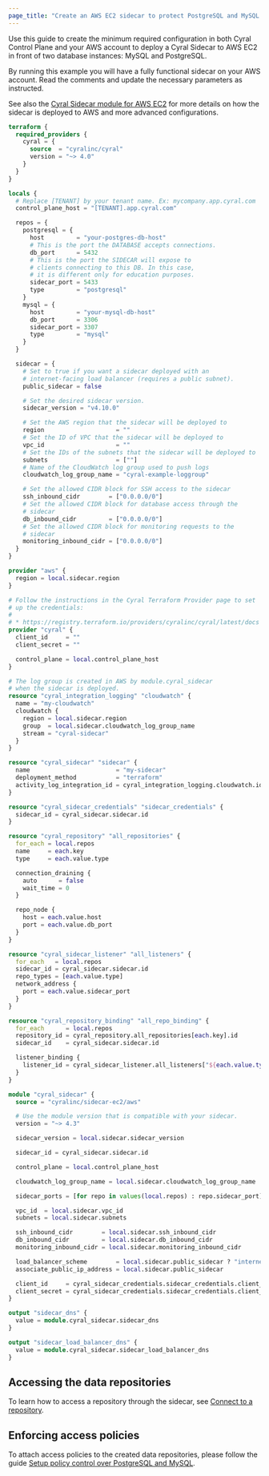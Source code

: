 ```yaml
---
page_title: "Create an AWS EC2 sidecar to protect PostgreSQL and MySQL databases"
---
```


Use this guide to create the minimum required configuration in both Cyral
Control Plane and your AWS account to deploy a Cyral Sidecar to AWS EC2 in front
of two database instances: MySQL and PostgreSQL.

By running this example you will have a fully functional sidecar on your AWS
account. Read the comments and update the necessary parameters as instructed.

See also the [Cyral Sidecar module for AWS EC2](https://registry.terraform.io/modules/cyralinc/sidecar-ec2/aws/latest)
for more details on how the sidecar is deployed to AWS and more advanced configurations.

```terraform
terraform {
  required_providers {
    cyral = {
      source  = "cyralinc/cyral"
      version = "~> 4.0"
    }
  }
}

locals {
  # Replace [TENANT] by your tenant name. Ex: mycompany.app.cyral.com
  control_plane_host = "[TENANT].app.cyral.com"

  repos = {
    postgresql = {
      host         = "your-postgres-db-host"
      # This is the port the DATABASE accepts connections.
      db_port      = 5432
      # This is the port the SIDECAR will expose to
      # clients connecting to this DB. In this case,
      # it is different only for education purposes.
      sidecar_port = 5433
      type         = "postgresql"
    }
    mysql = {
      host         = "your-mysql-db-host"
      db_port      = 3306
      sidecar_port = 3307
      type         = "mysql"
    }
  }

  sidecar = {
    # Set to true if you want a sidecar deployed with an
    # internet-facing load balancer (requires a public subnet).
    public_sidecar = false

    # Set the desired sidecar version.
    sidecar_version = "v4.10.0"

    # Set the AWS region that the sidecar will be deployed to
    region                    = ""
    # Set the ID of VPC that the sidecar will be deployed to
    vpc_id                    = ""
    # Set the IDs of the subnets that the sidecar will be deployed to
    subnets                   = [""]
    # Name of the CloudWatch log group used to push logs
    cloudwatch_log_group_name = "cyral-example-loggroup"

    # Set the allowed CIDR block for SSH access to the sidecar
    ssh_inbound_cidr        = ["0.0.0.0/0"]
    # Set the allowed CIDR block for database access through the
    # sidecar
    db_inbound_cidr         = ["0.0.0.0/0"]
    # Set the allowed CIDR block for monitoring requests to the
    # sidecar
    monitoring_inbound_cidr = ["0.0.0.0/0"]
  }
}

provider "aws" {
  region = local.sidecar.region
}

# Follow the instructions in the Cyral Terraform Provider page to set
# up the credentials:
#
# * https://registry.terraform.io/providers/cyralinc/cyral/latest/docs
provider "cyral" {
  client_id     = ""
  client_secret = ""

  control_plane = local.control_plane_host
}

# The log group is created in AWS by module.cyral_sidecar
# when the sidecar is deployed.
resource "cyral_integration_logging" "cloudwatch" {
  name = "my-cloudwatch"
  cloudwatch {
    region = local.sidecar.region
    group  = local.sidecar.cloudwatch_log_group_name
    stream = "cyral-sidecar"
  }
}

resource "cyral_sidecar" "sidecar" {
  name                        = "my-sidecar"
  deployment_method           = "terraform"
  activity_log_integration_id = cyral_integration_logging.cloudwatch.id
}

resource "cyral_sidecar_credentials" "sidecar_credentials" {
  sidecar_id = cyral_sidecar.sidecar.id
}

resource "cyral_repository" "all_repositories" {
  for_each = local.repos
  name     = each.key
  type     = each.value.type

  connection_draining {
    auto      = false
    wait_time = 0
  }

  repo_node {
    host = each.value.host
    port = each.value.db_port
  }
}

resource "cyral_sidecar_listener" "all_listeners" {
  for_each   = local.repos
  sidecar_id = cyral_sidecar.sidecar.id
  repo_types = [each.value.type]
  network_address {
    port = each.value.sidecar_port
  }
}

resource "cyral_repository_binding" "all_repo_binding" {
  for_each      = local.repos
  repository_id = cyral_repository.all_repositories[each.key].id
  sidecar_id    = cyral_sidecar.sidecar.id

  listener_binding {
    listener_id = cyral_sidecar_listener.all_listeners["${each.value.type}"].listener_id
  }
}

module "cyral_sidecar" {
  source = "cyralinc/sidecar-ec2/aws"

  # Use the module version that is compatible with your sidecar.
  version = "~> 4.3"

  sidecar_version = local.sidecar.sidecar_version

  sidecar_id = cyral_sidecar.sidecar.id

  control_plane = local.control_plane_host

  cloudwatch_log_group_name = local.sidecar.cloudwatch_log_group_name

  sidecar_ports = [for repo in values(local.repos) : repo.sidecar_port]

  vpc_id  = local.sidecar.vpc_id
  subnets = local.sidecar.subnets

  ssh_inbound_cidr        = local.sidecar.ssh_inbound_cidr
  db_inbound_cidr         = local.sidecar.db_inbound_cidr
  monitoring_inbound_cidr = local.sidecar.monitoring_inbound_cidr

  load_balancer_scheme        = local.sidecar.public_sidecar ? "internet-facing" : "internal"
  associate_public_ip_address = local.sidecar.public_sidecar

  client_id     = cyral_sidecar_credentials.sidecar_credentials.client_id
  client_secret = cyral_sidecar_credentials.sidecar_credentials.client_secret
}

output "sidecar_dns" {
  value = module.cyral_sidecar.sidecar_dns
}

output "sidecar_load_balancer_dns" {
  value = module.cyral_sidecar.sidecar_load_balancer_dns
}
```

## Accessing the data repositories

To learn how to access a repository through the sidecar, see [Connect to a
repository](https://cyral.com/docs/connect/repo-connect).

## Enforcing access policies

To attach access policies to the created data repositories, please follow the
guide [Setup policy control over PostgreSQL and MySQL](https://registry.terraform.io/providers/cyralinc/cyral/latest/docs/guides/pg_mysql_sidecar_policy).
